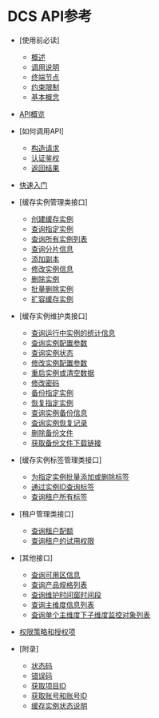 # DCS API参考

-   [使用前必读]
    -   [概述](概述.md)
    -   [调用说明](调用说明.md)
    -   [终端节点](终端节点.md)
    -   [约束限制](约束限制.md)
    -   [基本概念](基本概念.md)

-   [API概览](API概览.md)
-   [如何调用API]
    -   [构造请求](构造请求.md)
    -   [认证鉴权](认证鉴权.md)
    -   [返回结果](返回结果.md)

-   [快速入门](快速入门.md)
-   [缓存实例管理类接口]
    -   [创建缓存实例](创建缓存实例.md)
    -   [查询指定实例](查询指定实例.md)
    -   [查询所有实例列表](查询所有实例列表.md)
    -   [查询分片信息](查询分片信息.md)
    -   [添加副本](添加副本.md)
    -   [修改实例信息](修改实例信息.md)
    -   [删除实例](删除实例.md)
    -   [批量删除实例](批量删除实例.md)
    -   [扩容缓存实例](扩容缓存实例.md)

-   [缓存实例维护类接口]
    -   [查询运行中实例的统计信息](查询运行中实例的统计信息.md)
    -   [查询实例配置参数](查询实例配置参数.md)
    -   [查询实例状态](查询实例状态.md)
    -   [修改实例配置参数](修改实例配置参数.md)
    -   [重启实例或清空数据](重启实例或清空数据.md)
    -   [修改密码](修改密码.md)
    -   [备份指定实例](备份指定实例.md)
    -   [恢复指定实例](恢复指定实例.md)
    -   [查询实例备份信息](查询实例备份信息.md)
    -   [查询实例恢复记录](查询实例恢复记录.md)
    -   [删除备份文件](删除备份文件.md)
    -   [获取备份文件下载链接](获取备份文件下载链接.md)

-   [缓存实例标签管理类接口]
    -   [为指定实例批量添加或删除标签](为指定实例批量添加或删除标签.md)
    -   [通过实例ID查询标签](通过实例ID查询标签.md)
    -   [查询租户所有标签](查询租户所有标签.md)

-   [租户管理类接口]
    -   [查询租户配额](查询租户配额.md)
    -   [查询租户的试用权限](查询租户的试用权限.md)

-   [其他接口]
    -   [查询可用区信息](查询可用区信息.md)
    -   [查询产品规格列表](查询产品规格列表.md)
    -   [查询维护时间窗时间段](查询维护时间窗时间段.md)
    -   [查询主维度信息列表](查询主维度信息列表.md)
    -   [查询单个主维度下子维度监控对象列表](查询单个主维度下子维度监控对象列表.md)

-   [权限策略和授权项](权限策略和授权项.md)
-   [附录]
    -   [状态码](状态码.md)
    -   [错误码](错误码.md)
    -   [获取项目ID](获取项目ID.md)
    -   [获取账号和账号ID](获取账号和账号ID.md)
    -   [缓存实例状态说明](缓存实例状态说明.md)


